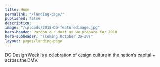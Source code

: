 ```yaml
---
title: Home
permalink: "/landing-page/"
published: false
description: 
image: "/uploads/2018-OG-featuredimage.jpg"
hero-header: Pardon our dust as we prepare for 2018
hero-subheader: "(Coming October 20-28)"
layout: pages/landing-page
---
```


DC Design Week is a celebration of design culture in the nation's capital + across the DMV.